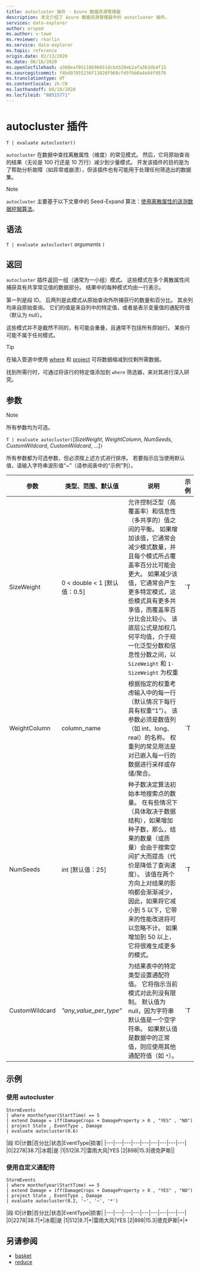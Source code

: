 ```yaml
---
title: autocluster 插件 - Azure 数据资源管理器
description: 本文介绍了 Azure 数据资源管理器中的 autocluster 插件。
services: data-explorer
author: orspod
ms.author: v-tawe
ms.reviewer: rkarlin
ms.service: data-explorer
ms.topic: reference
origin.date: 02/13/2020
ms.date: 08/18/2020
ms.openlocfilehash: a360eaf05118b96651dcbd320eb2afa363db4f15
ms.sourcegitcommit: f4bd97855236f11020f968cfd5fbb0a4e84f9576
ms.translationtype: HT
ms.contentlocale: zh-CN
ms.lasthandoff: 08/18/2020
ms.locfileid: "88515771"
---
```

# <a name="autocluster-plugin"></a>autocluster 插件

```kusto
T | evaluate autocluster()
```

`autocluster` 在数据中查找离散属性（维度）的常见模式。 然后，它将原始查询的结果（无论是 100 行还是 10 万行）减少到少量模式。 开发该插件的目的是为了帮助分析故障（如异常或崩溃），但该插件也有可能用于处理任何筛选出的数据集。

> [!NOTE]
> `autocluster` 主要基于以下文章中的 Seed-Expand 算法：[使用离散属性的遥测数据挖掘算法](https://www.scitepress.org/DigitalLibrary/PublicationsDetail.aspx?ID=d5kcrO+cpEU=&t=1)。 


## <a name="syntax"></a>语法

`T | evaluate autocluster(` *arguments* `)`

## <a name="returns"></a>返回

`autocluster` 插件返回一组（通常为一小组）模式。 这些模式在多个离散属性间捕获具有共享常见值的数据部分。 结果中的每种模式均由一行表示。

第一列是段 ID。 后两列是此模式从原始查询外所捕获行的数量和百分比。 其余列均来自原始查询。 它们的值是来自列中的特定值，或者是表示变量值的通配符值（默认为 null）。

这些模式并不是截然不同的，有可能会重叠，且通常不包括所有原始行。 某些行可能不属于任何模式。

> [!TIP]
> 在输入管道中使用 [where](./whereoperator.md) 和 [project](./projectoperator.md) 可将数据缩减到仅剩所需数据。
>
> 找到所需行时，可通过将该行的特定值添加到 `where` 筛选器，来对其进行深入研究。

## <a name="arguments"></a>参数 

> [!NOTE] 
> 所有参数均为可选。

`T | evaluate autocluster(`[*SizeWeight*, *WeightColumn*, *NumSeeds*, *CustomWildcard*, *CustomWildcard*, ...]`)`

所有参数都为可选参数，但必须按上述方式进行排序。 若要指示应当使用默认值，请输入字符串波形值“~”（请参阅表中的“示例”列）。

|参数        | 类型、范围、默认值              |说明                | 示例                                        |
|----------------|-----------------------------------|---------------------------|------------------------------------------------|
| SizeWeight     | 0 < double < 1 [默认值：0.5]   | 允许控制泛型（高覆盖率）和信息性（多共享的）值之间的平衡。 如果增加该值，它通常会减少模式数量，并且每个模式所占覆盖率百分比可能会更大。 如果减少该值，它通常会产生更多特定模式，这些模式具有更多共享值，而覆盖率百分比会比较小。 该底层公式是加权几何平均值，介于规一化泛型分数和信息性分数之间，以 `SizeWeight` 和 `1-SizeWeight` 为权重                   | `T | evaluate autocluster(0.8)`                |
|WeightColumn    | column_name                     | 根据指定的权重考虑输入中的每一行（默认情况下每行具有权重“1”）。 该参数必须是数值列（如 int、long、real）的名称。 权重列的常见用法是对已嵌入每一行的数据进行采样或存储/聚合。                                                                                                       | `T | evaluate autocluster('~', sample_Count)` | 
| NumSeeds        | int [默认值：25]              | 种子数决定算法初始本地搜索点的数量。 在有些情况下（具体取决于数据结构），如果增加种子数，那么，结果的数量（或质量）会由于搜索空间扩大而提高（代价是降低了查询速度）。 该值在两个方向上对结果的影响都会渐渐减少，因此，如果将它减小到 5 以下，它带来的性能改进将可以忽略不计。 如果增加到 50 以上，它将很难生成更多的模式。                                         | `T | evaluate autocluster('~', '~', 15)`       |
| CustomWildcard  | *"any_value_per_type"*           | 为结果表中的特定类型设置通配符值。 它将指示当前模式对此列没有限制。 默认值为 null，因为字符串默认值是一个空字符串。 如果默认值是数据中的正常值，则应使用其他通配符值（如 `*`）。                                                                                                                | `T | evaluate autocluster('~', '~', '~', '*', int(-1), double(-1), long(0), datetime(1900-1-1))` |

## <a name="examples"></a>示例

### <a name="using-autocluster"></a>使用 autocluster

<!-- csl: https://help.kusto.chinacloudapi.cn:443/Samples -->
```kusto
StormEvents 
| where monthofyear(StartTime) == 5
| extend Damage = iff(DamageCrops + DamageProperty > 0 , "YES" , "NO")
| project State , EventType , Damage
| evaluate autocluster(0.6)
```

|段 ID|计数|百分比|状态|EventType|损害|
|---|---|---|---|---|---|---|---|---|
|0|2278|38.7||冰雹|是
|1|512|8.7||雷雨大风|YES
|2|898|15.3|德克萨斯||

### <a name="using-custom-wildcards"></a>使用自定义通配符

<!-- csl: https://help.kusto.chinacloudapi.cn:443/Samples -->
```kusto
StormEvents 
| where monthofyear(StartTime) == 5
| extend Damage = iff(DamageCrops + DamageProperty > 0 , "YES" , "NO")
| project State , EventType , Damage 
| evaluate autocluster(0.2, '~', '~', '*')
```

|段 ID|计数|百分比|状态|EventType|损害|
|---|---|---|---|---|---|---|---|---|
|0|2278|38.7|\*|冰雹|是
|1|512|8.7|\*|雷雨大风|YES
|2|898|15.3|德克萨斯|\*|\*

## <a name="see-also"></a>另请参阅

* [basket](./basketplugin.md)
* [reduce](./reduceoperator.md)
